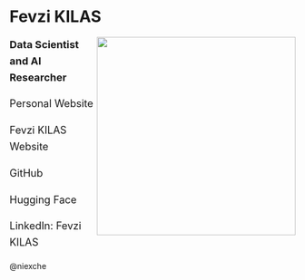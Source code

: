 # Fevzi KILAS


<!-- WARNING: THIS FILE WAS AUTOGENERATED! DO NOT EDIT! -->

<div align="center">

<img src="https://media0.giphy.com/media/v1.Y2lkPTc5MGI3NjExcHlyNjdxamhyYXh3dWQ5ZXdocjAyczU4bmFhbjdmZWs0eGNiZmUyYSZlcD12MV9pbnRlcm5hbF9naWZfYnlfaWQmY3Q9Zw/z3jet2s1HeEy4/giphy.gif" align="right" width="350px">

</div>

<div align="left" style="font-size: 18px; line-height: 1.6;">

<p>

<strong>Data Scientist and AI Researcher</strong>
</p>

<p>

<a href="https://niexche.github.io" style="font-size: 18px; text-decoration: none;">Personal
Website</a>
</p>

<p>

<a href="https://fevzikilas.github.io" style="font-size: 18px; text-decoration: none;">Fevzi
KILAS Website</a>
</p>

<p>

<a href="https://github.com/fevzikilas" style="font-size: 18px; text-decoration: none;">GitHub</a>
</p>

<p>

<a href="https://huggingface.co/nieche" style="font-size: 18px; text-decoration: none;">Hugging
Face</a>
</p>

<p>

LinkedIn:
<a href="https://www.linkedin.com/in/fevzikilas" style="font-size: 18px; text-decoration: none;">Fevzi
KILAS</a>
</p>

</div>

@niexche
